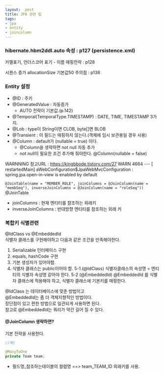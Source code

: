 ```yaml
---
layout:  post
title: JPA 관련 팁
tags:
- jpa
- entity
- joincolumn
---
```


### hibernate.hbm2ddl.auto 속성 : p127 (persistence.xml)
카멜표기, 언더스코어 표기 - 이름 매핑전략 : p128

시퀀스 증가 allocationSize 기본값50 주의점 : p138


### Entity 설정
- @ID : 주키
- @GeneratedValue : 자동증가
    - AUTO 전략이 기본값.(p.142)
- @Temporal(TemporalType.TIMESTAMP) : DATE, TIME, TIMESTAMP 3가지.
- @Lob : type이 String이면 CLOB, byte[]면 BLOB
- @Transient : 이 필드는 매핑하지 않는다.(객체에 임시 보관용일 경우 사용)
- @Column : default가 (nullable = true) 이다.
    - @Column을 생략하면 not null 자동 추가
    - not null이 필요한 조건 추가해 줘야한다. @Column(nullable = false)

>
WARNNING 참고URL : https://kingbbode.tistory.com/27  WARN 4664 --- [  restartedMain] aWebConfiguration$JpaWebMvcConfiguration : spring.jpa.open-in-view is enabled by default


`@JoinTable(name = "MEMBER_ROLE", joinColumns = @JoinColumn(name = "membSeq"), inverseJoinColumns = @JoinColumn(name = "roleSeq"))`
@JoinTable
- joinColumns : 현재 엔티티를 참조하는 외래키  
- inverseJoinColumns : 반대방향 엔티티를 참조하는 외래 키

### 복합키 식별관련
@IdClass vs @EmbeddedId  
식별자 클래스를 구현해야하고 다음과 같은 조건을 만족해야한다.  
1. Serializable 인터페이스 구현
2. equals, hashCode 구현
3. 기본 생성자가 있어야함.
4. 식별자 클래스는 public이어야 함.
5-1.(@IdClass) 식별자클래스의 속성명 = 엔티티의 식별자 속성명
같아야 한다.
5-2 (@EmbeddedId) @EmbeddedId 를 식별자 클래스에 적용해야 하고,
식별자 클래스에 기본키를 매핑한다.

@IdClass 는 데이터베이스에 맞춘 방법이고  
@EmbeddedId는 좀 더 객체지향적인 방법이다.  
장단점이 있고 편한 방법으로 일관되게 사용하면 된다.  
참고로 @EmbeddedId는 쿼리가 약간 길어 질 수 있다.  

#### @JoinColumn 생략하면?
기본 전략을 사용한다.
```java
//예)

@ManyToOne
private Team team;
```
- 필드명_참조하는테이블의 컬럼명 
    ==> team_TEAM_ID 외래키를 사용.